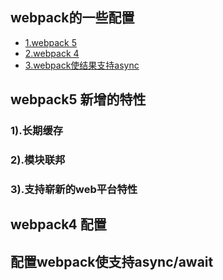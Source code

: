 ## webpack的一些配置
+ [1.webpack 5](https://github.com/junfengshow/demo-webpack/tree/master/webpack501#README.md)
+ [2.webpack 4](https://github.com/junfengshow/demo-webpack/tree/master/webpack401#README.md)
+ [3.webpack使结果支持async](https://github.com/junfengshow/demo-webpack/tree/master/webpack-async#README.md)

## webpack5 新增的特性
### 1).长期缓存
### 2).模块联邦
### 3).支持崭新的web平台特性

## webpack4 配置
## 配置webpack使支持async/await

